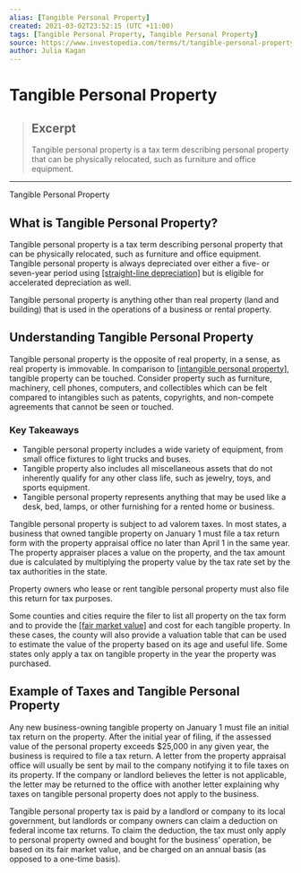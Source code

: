 ```yaml
---
alias: [Tangible Personal Property]
created: 2021-03-02T23:52:15 (UTC +11:00)
tags: [Tangible Personal Property, Tangible Personal Property]
source: https://www.investopedia.com/terms/t/tangible-personal-property.asp
author: Julia Kagan
---
```


# Tangible Personal Property

> ## Excerpt
> Tangible personal property is a tax term describing personal property that can be physically relocated, such as furniture and office equipment.

---

Tangible Personal Property
## What is Tangible Personal Property?

Tangible personal property is a tax term describing personal property that can be physically relocated, such as furniture and office equipment. Tangible personal property is always depreciated over either a five- or seven-year period using [[straight-line depreciation]](https://www.investopedia.com/terms/s/straightlinebasis.asp) but is eligible for accelerated depreciation as well.

Tangible personal property is anything other than real property (land and building) that is used in the operations of a business or rental property.

## Understanding Tangible Personal Property

Tangible personal property is the opposite of real property, in a sense, as real property is immovable. In comparison to [[intangible personal property]](https://www.investopedia.com/terms/i/intangible-personal-property.asp), tangible property can be touched. Consider property such as furniture, machinery, cell phones, computers, and collectibles which can be felt compared to intangibles such as patents, copyrights, and non-compete agreements that cannot be seen or touched.

### Key Takeaways

-   Tangible personal property includes a wide variety of equipment, from small office fixtures to light trucks and buses.
-   Tangible property also includes all miscellaneous assets that do not inherently qualify for any other class life, such as jewelry, toys, and sports equipment.
-   Tangible personal property represents anything that may be used like a desk, bed, lamps, or other furnishing for a rented home or business.

Tangible personal property is subject to ad valorem taxes. In most states, a business that owned tangible property on January 1 must file a tax return form with the property appraisal office no later than April 1 in the same year. The property appraiser places a value on the property, and the tax amount due is calculated by multiplying the property value by the tax rate set by the tax authorities in the state.

Property owners who lease or rent tangible personal property must also file this return for tax purposes.

Some counties and cities require the filer to list all property on the tax form and to provide the [[fair market value]](https://www.investopedia.com/terms/f/fairmarketvalue.asp) and cost for each tangible property. In these cases, the county will also provide a valuation table that can be used to estimate the value of the property based on its age and useful life. Some states only apply a tax on tangible property in the year the property was purchased.

## Example of Taxes and Tangible Personal Property

Any new business-owning tangible property on January 1 must file an initial tax return on the property. After the initial year of filing, if the assessed value of the personal property exceeds $25,000 in any given year, the business is required to file a tax return. A letter from the property appraisal office will usually be sent by mail to the company notifying it to file taxes on its property. If the company or landlord believes the letter is not applicable, the letter may be returned to the office with another letter explaining why taxes on tangible personal property does not apply to the business.

Tangible personal property tax is paid by a landlord or company to its local government, but landlords or company owners can claim a deduction on federal income tax returns. To claim the deduction, the tax must only apply to personal property owned and bought for the business’ operation, be based on its fair market value, and be charged on an annual basis (as opposed to a one-time basis).
